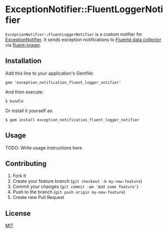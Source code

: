 # ExceptionNotifier::FluentLoggerNotifier

`ExceptionNotifier::FluentLoggerNotifier` is a custom notifier for [ExceptionNotifier](http://smartinez87.github.io/exception_notification/).
It sends exception notifications to [Fluentd data collector](http://fluentd.org/) via [fluent-logger](https://github.com/fluent/fluent-logger-ruby).

## Installation

Add this line to your application's Gemfile:

    gem 'exception_notification_fluent_logger_notifier'

And then execute:

    $ bundle

Or install it yourself as:

    $ gem install exception_notification_fluent_logger_notifier

## Usage

TODO: Write usage instructions here

## Contributing

1. Fork it
2. Create your feature branch (`git checkout -b my-new-feature`)
3. Commit your changes (`git commit -am 'Add some feature'`)
4. Push to the branch (`git push origin my-new-feature`)
5. Create new Pull Request

## License

[MIT](http://makimoto.mit-license.org/)

